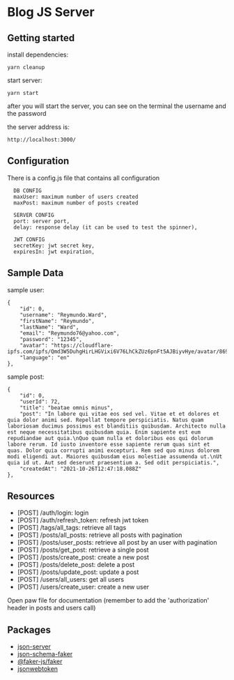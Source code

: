 # Blog JS Server

## Getting started

install dependencies:

```
yarn cleanup
```

start server:

```
yarn start
```

after you will start the server, you can see on the terminal the username and the password

the server address is:

```
http://localhost:3000/
```

## Configuration

There is a config.js file that contains all configuration

```
  DB CONFIG
  maxUser: maximum number of users created
  maxPost: maximum number of posts created

  SERVER CONFIG
  port: server port,
  delay: response delay (it can be used to test the spinner),

  JWT CONFIG
  secretKey: jwt secret key,
  expiresIn: jwt expiration,
```

## Sample Data

sample user:

```
{
    "id": 0,
    "username": "Reymundo.Ward",
    "firstName": "Reymundo",
    "lastName": "Ward",
    "email": "Reymundo76@yahoo.com",
    "password": "12345",
    "avatar": "https://cloudflare-ipfs.com/ipfs/Qmd3W5DuhgHirLHGVixi6V76LhCkZUz6pnFt5AJBiyvHye/avatar/869.jpg"
    "language": "en"
},
```

sample post:

```
{
    "id": 0,
    "userId": 72,
    "title": "beatae omnis minus",
    "post": "In labore qui vitae eos sed vel. Vitae et et dolores et quia dolor animi sed. Repellat tempore perspiciatis. Natus quam laboriosam ducimus possimus est blanditiis quibusdam. Architecto nulla est neque necessitatibus quibusdam quia. Enim sapiente est eum repudiandae aut quia.\nQuo quam nulla et doloribus eos qui dolorum labore rerum. Id iusto inventore esse sapiente rerum quas sint et quas. Dolor quia corrupti animi excepturi. Rem sed quo minus dolorem modi eligendi aut. Maiores quibusdam eius molestiae assumenda ut.\nUt quia id ut. Aut sed deserunt praesentium a. Sed odit perspiciatis.",
    "createdAt": "2021-10-26T12:47:18.088Z"
},
```

## Resources

- [POST] /auth/login: login
- [POST] /auth/refresh_token: refresh jwt token
- [POST] /tags/all_tags: retrieve all tags
- [POST] /posts/all_posts: retrieve all posts with pagination
- [POST] /posts/user_posts: retrieve all post by an user with pagination
- [POST] /posts/get_post: retrieve a single post
- [POST] /posts/create_post: create a new post
- [POST] /posts/delete_post: delete a post
- [POST] /posts/update_post: update a post
- [POST] /users/all_users: get all users
- [POST] /users/create_user: create a new user

Open paw file for documentation (remember to add the 'authorization' header in posts and users call)

## Packages

- [json-server](https://github.com/typicode/json-server)
- [json-schema-faker](https://github.com/json-schema-faker/json-schema-faker)
- [@faker-js/faker](https://fakerjs.dev/guide/)
- [jsonwebtoken](https://github.com/auth0/node-jsonwebtoken)
